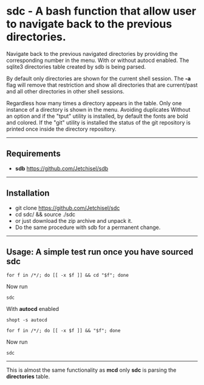 
# sdc - A bash function that allow user to navigate back to the previous directories.

Navigate  back to  the previous navigated  directories  by providing
the corresponding number in the menu. With or without autocd enabled.
The sqlite3 directories table created by sdb is being parsed.

By default only directories are shown for the current shell session.
The **-a** flag will remove that  restriction  and show  all directories
that  are  current/past  and  all other  directories in  other shell
sessions.

Regardless how many times a directory appears in the table. Only one
instance of a directory is shown in the menu. Avoiding duplicates
Without an option and if the "tput" utility is installed, by default
the fonts are bold  and  colored. If the  "git" utility is installed
the status of the git repository is printed once inside the directory
repository.

----
## Requirements

* **sdb** https://github.com/Jetchisel/sdb

----
## Installation
* git clone https://github.com/Jetchisel/sdc
* cd sdc/ && source ./sdc
* or just download the zip archive and unpack it.
* Do the same procedure with sdb for a permanent change.

----
## Usage: A simple test run once you have sourced sdc

```shell
for f in /*/; do [[ -x $f ]] && cd "$f"; done
```

Now run

```shell
sdc
```

With **autocd** enabled
```shell
shopt -s autocd
```

```shell
for f in /*/; do [[ -x $f ]] && "$f"; done
```

Now run
```shell
sdc
```

----
This is almost the same functionality as **mcd** only **sdc** is parsing the **directories** table.



